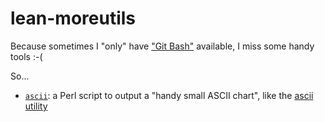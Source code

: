 # lean-moreutils

Because sometimes I "only" have ["Git Bash"](https://gitforwindows.org/)
available, I miss some handy tools :-(

So...

- [`ascii`](./ascii): a Perl script to output a "handy small ASCII chart", like the
[ascii utility][1]

[1]: http://www.catb.org/~esr/ascii/ "Resource page for ascii 3.18"
